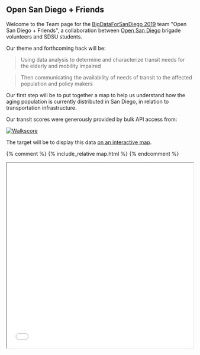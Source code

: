 ## Open San Diego + Friends

Welcome to the Team page for the [BigDataForSanDiego 2019](https://bigdataforsandiego.github.io) team "Open San Diego + Friends", a collaboration between [Open San Diego](https://opensandiego.org) brigade volunteers and SDSU students.

Our theme and forthcoming hack will be:

> Using data analysis to determine and characterize transit needs for the elderly and mobility impaired

> Then communicating the availability of needs of transit to the affected population and policy makers

Our first step will be to put together a map to help us understand how the aging population is currently distributed in San Diego, in relation to transportation infrastructure.

Our transit scores were generously provided by bulk API access from:

<a href="https://www.walkscore.com"/><img src="https://cdn2.walk.sc/2/images/walk-score-x2.png" alt="Walkscore" /></a>

The target will be to display this data [on an interactive map](d3data.html).

{% comment %}
{% include_relative map.html %}
{% endcomment %}

<iframe src="d3data.html" width="100%" height="500px">
</iframe>
